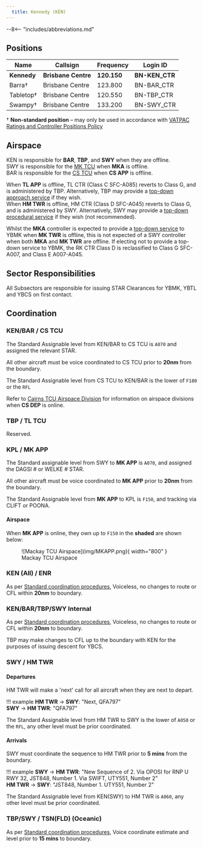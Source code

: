 ```yaml
---
  title: Kennedy (KEN)
---
```


--8<-- "includes/abbreviations.md"

## Positions

| Name | Callsign | Frequency | Login ID |
| ---- | -------- | --------- | -------- |
| **Kennedy** | **Brisbane Centre** | **120.150** | **BN-KEN_CTR** |
| Barra† | Brisbane Centre | 123.800 | BN-BAR_CTR |
| Tabletop† | Brisbane Centre | 120.550 | BN-TBP_CTR |
| Swampy† | Brisbane Centre | 133.200 | BN-SWY_CTR |

† **Non-standard position** – may only be used in accordance with [VATPAC Ratings and Controller Positions Policy](https://cdn.vatpac.org/documents/policy/Controller+Positions+and+Ratings+Policy+v5.2.pdf)

## Airspace
KEN is responsible for **BAR**, **TBP**, and **SWY** when they are offline.  
SWY is responsible for the [MK TCU](../../../terminal/coral) when **MKA** is offline.  
BAR is responsible for the [CS TCU](../../../terminal/cairns) when **CS APP** is offline.  

When **TL APP** is offline, TL CTR (Class C SFC-A085) reverts to Class G, and is administered by TBP. Alternatively, TBP may provide a [top-down approach service](../../../military/townsville) if they wish.  
When **HM TWR** is offline, HM CTR (Class D SFC-A045) reverts to Class G, and is administered by SWY. Alternatively, SWY may provide a [top-down procedural service](../../../aerodromes/Hammo) if they wish (not recommended).  

Whilst the **MKA** controller is expected to provide a [top-down service](../../../aerodromes/Mackay) to YBMK when **MK TWR** is offline, this is not expected of a SWY controller when both **MKA** and **MK TWR** are offline. If electing not to provide a top-down service to YBMK, the RK CTR Class D is reclassified to Class G SFC-A007, and Class E A007-A045.

## Sector Responsibilities
All Subsectors are responsible for issuing STAR Clearances for YBMK, YBTL and YBCS on first contact.
## Coordination
### KEN/BAR / CS TCU
The Standard Assignable level from KEN/BAR to CS TCU is `A070` and assigned the relevant STAR. 

All other aircraft must be voice coordinated to CS TCU prior to **20nm** from the boundary.

The Standard Assignable level from CS TCU to KEN/BAR is the lower of `F180` or the `RFL`

Refer to [Cairns TCU Airspace Division](../../../terminal/cairns/#airspace-division) for information on airspace divisions when **CS DEP** is online.

### TBP / TL TCU
Reserved.

### KPL / MK APP
The Standard assignable level from SWY to **MK APP** is `A070`, and assigned the DAGSI # or WELKE # STAR.

All other aircraft must be voice coordinated to **MK APP** prior to **20nm** from the boundary.

The Standard Assignable level from **MK APP** to KPL is `F150`, and tracking via CLIFT or POONA.
#### Airspace
When **MK APP** is online, they own up to `F150` in the **shaded** are shown below:
<figure markdown>
![Mackay TCU Airspace](img/MKAPP.png){ width="800" }
  <figcaption>Mackay TCU Airspace</figcaption>
</figure>

### KEN (All) / ENR

As per [Standard coordination procedures](../../../controller-skills/coordination/#enr-enr), Voiceless, no changes to route or CFL within **20nm** to boundary.

### KEN/BAR/TBP/SWY Internal

As per [Standard coordination procedures](../../../controller-skills/coordination/#enr-enr), Voiceless, no changes to route or CFL within **20nm** to boundary.

TBP may make changes to CFL up to the boundary with KEN for the purposes of issuing descent for YBCS.

### SWY / HM TWR
#### Departures
HM TWR will make a 'next' call for all aircraft when they are next to depart.

!!! example
    **HM TWR** -> **SWY**: "Next, QFA797"  
    **SWY** -> **HM TWR**: "QFA797"  

The Standard Assignable level from HM TWR to SWY is the lower of `A050` or the `RFL`, any other level must be prior coordinated.
#### Arrivals
SWY must coordinate the sequence to HM TWR prior to **5 mins** from the boundary.

!!! example
    **SWY** -> **HM TWR**: "New Sequence of 2. Via OPOSI for RNP U RWY 32, JST848, Number 1. Via SWIFT, UTY551, Number 2”  
    **HM TWR** -> **SWY**: "JST848, Number 1. UTY551, Number 2"  

The Standard Assignable level from KEN(SWY) to HM TWR is `A060`, any other level must be prior coordinated.

### TBP/SWY / TSN(FLD) (Oceanic)
As per [Standard coordination procedures](../../../controller-skills/coordination/#enr-oceanic), Voice coordinate estimate and level prior to **15 mins** to boundary.